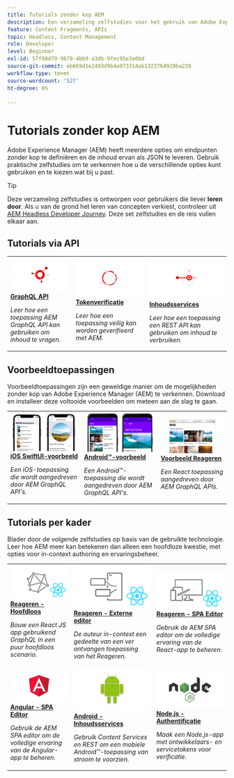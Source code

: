 ```yaml
---
title: Tutorials zonder kop AEM
description: Een verzameling zelfstudies voor het gebruik van Adobe Experience Manager als een CMS zonder koptekst.
feature: Content Fragments, APIs
topic: Headless, Content Management
role: Developer
level: Beginner
exl-id: 57f88d79-9879-4bb9-a3db-9fec95e3a0bd
source-git-commit: eb669d1e2493d9b4a973314ab1323764920ba220
workflow-type: tm+mt
source-wordcount: '527'
ht-degree: 0%

---
```


# Tutorials zonder kop AEM

Adobe Experience Manager (AEM) heeft meerdere opties om eindpunten zonder kop te definiëren en de inhoud ervan als JSON te leveren. Gebruik praktische zelfstudies om te verkennen hoe u de verschillende opties kunt gebruiken en te kiezen wat bij u past.

>[!TIP]
>
>Deze verzameling zelfstudies is ontworpen voor gebruikers die liever **leren door**. Als u van de grond het leren van concepten verkiest, controleer uit [AEM Headless Developer Journey](https://experienceleague.adobe.com/docs/experience-manager-cloud-service/headless-journey/developer/overview.html). Deze set zelfstudies en de reis vullen elkaar aan.

## Tutorials via API

<table>
<tr>
  <td>
    <a href="https://experienceleague.adobe.com/docs/experience-manager-learn/getting-started-with-aem-headless/graphql/overview.html">
      <img alt="GraphQL API" src="./assets/graphql-icon.png" />
    </a>
    <div>
      <a href="https://experienceleague.adobe.com/docs/experience-manager-learn/getting-started-with-aem-headless/graphql/overview.html">
    <strong>GraphQL API</strong>
    </a>
    </div>
    <p>
    <em>Leer hoe een toepassing AEM GraphQL API kan gebruiken om inhoud te vragen.</em>
    <p>
  </td>
  <td>
    <a href="https://experienceleague.adobe.com/docs/experience-manager-learn/getting-started-with-aem-headless/authentication/overview.html">
    <img alt="Op token gebaseerde verificatie" src="./assets/token-auth-icon.png" />
    </a>
    <div>
    <a href="https://experienceleague.adobe.com/docs/experience-manager-learn/getting-started-with-aem-headless/authentication/overview.html">
    <strong>Tokenverificatie</strong>
    </a>
    </div>
    <p>
    <em>Leer hoe een toepassing veilig kan worden geverifieerd met AEM.</em>
    </p>
  </td>
  <td>
    <a href="https://experienceleague.adobe.com/docs/experience-manager-learn/getting-started-with-aem-headless/content-services/overview.html">
      <img alt="Inhoudsservices" src="./assets/content-services.png" />
    </a>
     <div>
      <a href="https://experienceleague.adobe.com/docs/experience-manager-learn/getting-started-with-aem-headless/content-services/overview.html">
        <strong>Inhoudsservices</strong>
      </a>
    </div>
    <p>
    <em>Leer hoe een toepassing een REST API kan gebruiken om inhoud te verbruiken.</em>
    <p>
  </td>
</tr>
</table>

## Voorbeeldtoepassingen

Voorbeeldtoepassingen zijn een geweldige manier om de mogelijkheden zonder kop van Adobe Experience Manager (AEM) te verkennen. Download en installeer deze voltooide voorbeelden om meteen aan de slag te gaan.

<table>
<tr>
  <td>
    <a href="https://experienceleague.adobe.com/docs/experience-manager-learn/getting-started-with-aem-headless/graphql/example-apps/ios-swiftui-app.html">
      <img alt="iOS-voorbeeld" src="./assets/ios-example.png" />
    </a>
    <div>
      <a href="https://experienceleague.adobe.com/docs/experience-manager-learn/getting-started-with-aem-headless/graphql/example-apps/ios-swiftui-app.html">
    <strong>iOS SwiftUI-voorbeeld</strong>
    </a>
    </div>
    <p>
    <em>Een iOS-toepassing die wordt aangedreven door AEM GraphQL API's.</em>
    <p>
  </td>
  <td>
    <a href="https://experienceleague.adobe.com/docs/experience-manager-learn/getting-started-with-aem-headless/graphql/example-apps/android-app.html">
    <img alt="Voorbeeld van Android" src="./assets/android-example.png" />
    </a>
    <div>
    <a href="https://experienceleague.adobe.com/docs/experience-manager-learn/getting-started-with-aem-headless/graphql/example-apps/android-app.html">
    <strong>Android™-voorbeeld</strong>
    </a>
    </div>
    <p>
    <em>Een Android™-toepassing die wordt aangedreven door AEM GraphQL API's.</em>
    </p>
  </td>
  <td>
    <a href="https://experienceleague.adobe.com/docs/experience-manager-learn/getting-started-with-aem-headless/graphql/example-apps/react-app.html">
      <img alt="Voorbeeld Reageren" src="./assets/react-example.png" />
    </a>
     <div>
      <a href="https://experienceleague.adobe.com/docs/experience-manager-learn/getting-started-with-aem-headless/graphql/example-apps/react-app.html">
        <strong>Voorbeeld Reageren</strong>
      </a>
    </div>
    <p>
    <em>Een React toepassing aangedreven door AEM GraphQL APIs.</em>
    <p>
  </td>
</tr>
</table>

## Tutorials per kader

Blader door de volgende zelfstudies op basis van de gebruikte technologie. Leer hoe AEM meer kan betekenen dan alleen een hoofdloze kwestie, met opties voor in-context authoring en ervaringsbeheer.

<table>
<tr>
  <td>
    <a href="https://experienceleague.adobe.com/docs/experience-manager-learn/getting-started-with-aem-headless/graphql/multi-step/overview.html">
      <img alt="Reageren - Hoofdloos" src="./assets/react-headless.png" />
    </a>
    <div>
      <a href="https://experienceleague.adobe.com/docs/experience-manager-learn/getting-started-with-aem-headless/graphql/overview.html">
    <strong>Reageren - Hoofdloos</strong>
    </a>
    </div>
    <p>
    <em>Bouw een React JS app gebruikend GraphQL in een puur hoofdloos scenario.</em>
    <p>
  </td>
  <td>
    <a href="https://experienceleague.adobe.com/docs/experience-manager-learn/getting-started-with-aem-headless/spa-editor/remote-spa/overview.html">
    <img alt="Reageren - Externe editor" src="./assets/react-remote.png" />
    </a>
    <div>
    <a href="https://experienceleague.adobe.com/docs/experience-manager-learn/getting-started-with-aem-headless/spa-editor/remote-spa/overview.html">
    <strong>Reageren - Externe editor</strong>
    </a>
    </div>
    <p>
    <em>De auteur in-context een gedeelte van een ver ontvangen toepassing van het Reageren.</em>
    </p>
  </td>
  <td>
    <a href="https://experienceleague.adobe.com/docs/experience-manager-learn/getting-started-with-aem-headless/spa-editor/react/overview.html">
      <img alt="Reageren - SPA Editor" src="./assets/react-spa-editor.png" />
    </a>
     <div>
      <a href="https://experienceleague.adobe.com/docs/experience-manager-learn/getting-started-with-aem-headless/spa-editor/react/overview.html">
        <strong>Reageren - SPA Editor</strong>
      </a>
    </div>
    <p>
    <em>Gebruik de AEM SPA editor om de volledige ervaring van de React-app te beheren.</em>
    <p>
  </td>
</tr>
<tr>
  <td>
    <a href="https://experienceleague.adobe.com/docs/experience-manager-learn/getting-started-with-aem-headless/spa-editor/angular/overview.html">
      <img alt="Reageren - Hoofdloos" src="./assets/angular-spa-editor.png" />
    </a>
    <div>
      <a href="https://experienceleague.adobe.com/docs/experience-manager-learn/getting-started-with-aem-headless/spa-editor/angular/overview.html">
    <strong>Angular - SPA Editor</strong>
    </a>
    </div>
    <p>
    <em>Gebruik de AEM SPA editor om de volledige ervaring van de Angular-app te beheren.</em>
    <p>
  </td>
  <td>
    <a href="https://experienceleague.adobe.com/docs/experience-manager-learn/getting-started-with-aem-headless/content-services/overview.html">
    <img alt="Angular - Inhoudsservices" src="./assets/android.png" />
    </a>
    <div>
    <a href="https://experienceleague.adobe.com/docs/experience-manager-learn/getting-started-with-aem-headless/content-services/overview.html">
    <strong>Android - Inhoudsservices</strong>
    </a>
    </div>
    <p>
    <em>Gebruik Content Services en REST om een mobiele Android™-toepassing van stroom te voorzien.</em>
    </p>
  </td>
  <td>
    <a href="https://experienceleague.adobe.com/docs/experience-manager-learn/getting-started-with-aem-headless/authentication/overview.html">
      <img alt="Node.js - Authentificatie" src="./assets/node-js.png" />
    </a>
     <div>
      <a href="https://experienceleague.adobe.com/docs/experience-manager-learn/getting-started-with-aem-headless/authentication/overview.html">
        <strong>Node.js - Authentificatie</strong>
      </a>
    </div>
    <p>
    <em>Maak een Node.js-app met ontwikkelaars- en servicetokens voor verificatie.</em>
    <p>
  </td>
</tr>
</table>
